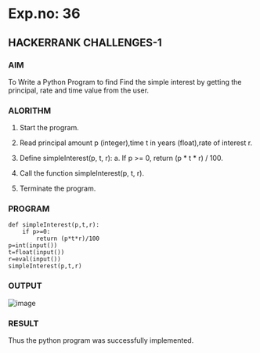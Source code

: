 # Exp.no: 36
## HACKERRANK CHALLENGES-1

### AIM

To Write a Python Program to find Find the simple interest by getting the principal, rate and time value from the user.

### ALORITHM 

1. Start the program.

2. Read principal amount p (integer),time t in years (float),rate of interest r.

3. Define simpleInterest(p, t, r):
   a. If p >= 0, return (p * t * r) / 100.

4. Call the function simpleInterest(p, t, r).
   
5. Terminate the program.
   
### PROGRAM

```
def simpleInterest(p,t,r):
    if p>=0:
        return (p*t*r)/100
p=int(input())
t=float(input())
r=eval(input())
simpleInterest(p,t,r)
```

### OUTPUT

![image](https://github.com/user-attachments/assets/b47bf137-8a75-410b-ad9e-ea9e3c92d34c)

### RESULT
Thus the python program was successfully implemented.
